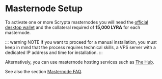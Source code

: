 # Masternode Setup

To activate one or more Scrypta masternodes you will need the [official desktop wallet](../scrypta-full-node/installazione.md) and the collateral required of **15,000 LYRA** for each masternode.

::: warning NOTE
If you want to proceed for a manual installation, you must keep in mind that the process requires technical skills, a VPS server with a dedicated IP address and time for installation.
:::

Alternatively, you can use masternode hosting services such as [The Hub](../masternode-setup/servizi-hosting.md).

See also the section
[Masternode FAQ](../masternode-setup/masternode-faq.md).